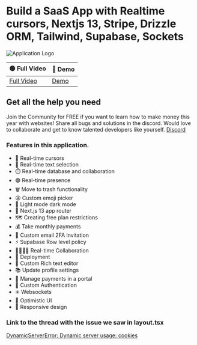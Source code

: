 # Build a SaaS App with Realtime cursors, Nextjs 13, Stripe, Drizzle ORM, Tailwind, Supabase, Sockets

![Application Logo](https://raw.githubusercontent.com/webprodigies/office-mate/main/public/cover.png)


| 🟢 Full Video | 🔴 Demo |
|------------|------|
| [Full Video](https://youtu.be/A3l6YYkXzzg) | [Demo](https://insta.openinapp.co/v3tbe) |

## Get all the help you need
Join the Community for FREE if you want to learn how to make money this year with websites! Share all bugs and solutions in the discord. Would love to collaborate and get to know talented developers like yourself. 
[Discord](https://discord.gg/GG4wJkxh)


### Features in this application.

- 🤯 Real-time cursors
- 📝 Real-time text selection
- ⏱️ Real-time database and collaboration
- 🟢 Real-time presence
- 🗑️ Move to trash functionality
- 😜 Custom emoji picker
- 🌙 Light mode dark mode
- 🚨 Next.js 13 app router
- 🗺️ Creating free plan restrictions
- 💰 Take monthly payments
- 📧 Custom email 2FA invitation
- ⚡️ Supabase Row level policy
- 👨‍👨‍👧‍👦 Real-time Collaboration
- 👾 Deployment
- 🤑 Custom Rich text editor
- 📚 Update profile settings
- 📍 Manage payments in a portal
- 🔐 Custom Authentication
- ✳️ Websockets
- 📣 Optimistic UI
- 📱 Responsive design

### Link to the thread with the issue we saw in layout.tsx
[DynamicServerError: Dynamic server usage: cookies](https://github.com/vercel/next.js/issues/49373) 
